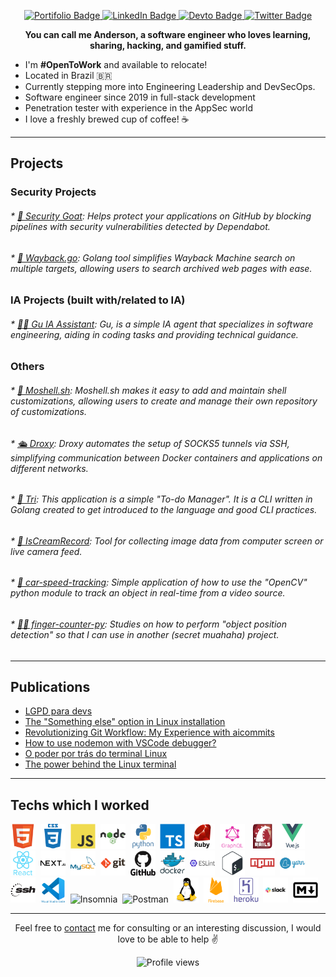 
<div id="badges" align="center">
  <p>
    <a title="Portifolio Badge" href="https://andersonbosa.vercel.app" target="_blank">
      <img src="https://img.shields.io/badge/Website-orange?&logoColor=white&fontColor=black&style=for-the-badge" alt="Portifolio Badge" />
    </a>
    <a title="LinkedIn Badge" href="https://www.linkedin.com/in/andersonbosa" target="_blank">
      <img src="https://img.shields.io/badge/LinkedIn-046292?style=for-the-badge&logoColor=white" alt="LinkedIn Badge" />
    </a>
    <a title="Dev.to Badge" href="https://dev.to/t4inha" target="_blank">
      <img src="https://img.shields.io/badge/Dev.to-black?style=for-the-badge&logoColor=white" alt="Devto Badge" />
    </a>
    <wbr>
    <a title="Twitter Badge" href="https://twitter.com/intent/follow?screen_name=t4inha" target="_blank">
      <img src="https://img.shields.io/badge/Twitter-209bec?style=for-the-badge&logoColor=white" alt="Twitter Badge" />
    </a>
    <!-- <a title="bounties4.com/@/andersonbosa" href="https://app.bounties4.com/@/andersonbosa" target="_blank">
      <img alt="bounties4.com/@/andersonbosa" src="https://img.shields.io/badge/Bounties4-purple?&logoColor=white&fontColor=black&style=for-the-badge" />
    </a> -->
  </p>
</div>

<p align="center">
  <strong>
    You can call me Anderson, a software engineer who loves learning, sharing, hacking, and gamified stuff.
  </strong>
</p>

- I'm **#OpenToWork** and available to relocate!
- Located in Brazil :brazil:
- Currently stepping more into Engineering Leadership and DevSecOps.
- Software engineer since 2019 in full-stack development
- Penetration tester with experience in the AppSec world
- I love a freshly brewed cup of coffee! :coffee:

---

## Projects 
<!-- ### Main projects -->

### Security Projects

###### * [🐐 Security Goat](https://github.com/andersonbosa/security-goat): Helps protect your applications on GitHub by blocking pipelines with security vulnerabilities detected by Dependabot.

###### * [🔎 Wayback.go](https://github.com/andersonbosa/wayback.go/tree/main): Golang tool simplifies Wayback Machine search on multiple targets, allowing users to search archived web pages with ease.

### IA Projects (built with/related to IA)

###### * [👷‍♀️ Gu IA Assistant](https://github.com/andersonbosa/guia-cli): Gu, is a simple IA agent that specializes in software engineering, aiding in coding tasks and providing technical guidance.

<!-- ### Web projects -->

<!-- ### CLI Projects -->

<!-- ### IoT Projects -->

### Others

###### * [🐚 Moshell.sh](https://github.com/andersonbosa/moshell.sh): Moshell.sh makes it easy to add and maintain shell customizations, allowing users to create and manage their own repository of customizations.

###### * [🛳️ Droxy](https://github.com/andersonbosa/droxy): Droxy automates the setup of SOCKS5 tunnels via SSH, simplifying communication between Docker containers and applications on different networks.

###### * [🌳 Tri](https://github.com/andersonbosa/tri): This application is a simple "To-do Manager". It is a CLI written in Golang created to get introduced to the language and good CLI practices.

###### * [🍨 IsCreamRecord](https://github.com/andersonbosa/IsCreamRecord.py): Tool for collecting image data from computer screen or live camera feed.

###### * [🚙 car-speed-tracking](https://github.com/andersonbosa/car-speed-tracking): Simple application of how to use the "OpenCV" python module to track an object in real-time from a video source.

###### * [🧑‍🎓 finger-counter-py](https://github.com/andersonbosa/finger-counter-py): Studies on how to perform "object position detection" so that I can use in another (secret muahaha) project.


---

## Publications

<!-- BLOG-POST-LIST:START -->
- [LGPD para devs](https://dev.to/t4inha/lgpd-para-devs-mk0)
- [The &quot;Something else&quot; option in Linux installation](https://dev.to/t4inha/the-something-else-option-in-linux-installation-1c54)
- [Revolutionizing Git Workflow: My Experience with aicommits](https://dev.to/t4inha/my-experience-with-aicommits-794)
- [How to use nodemon with VSCode debugger?](https://dev.to/t4inha/how-to-use-nodemon-with-vscode-debugger-2bpa)
- [O poder por trás do terminal Linux](https://dev.to/t4inha/o-poder-por-tras-do-terminal-linux-2m63)
- [The power behind the Linux terminal](https://dev.to/t4inha/the-power-behind-the-linux-terminal-189h)
<!-- BLOG-POST-LIST:END -->

</div>

---

## Techs which I worked

<p>
  <!-- Languages -->
  <img title="HTML5" alt="HTML" width="40" height="40" src="https://github.com/devicons/devicon/blob/master/icons/html5/html5-original.svg" />&nbsp;
  <img title="CSS3" alt="CSS" width="40" height="40" src="https://github.com/devicons/devicon/blob/master/icons/css3/css3-plain-wordmark.svg"  />&nbsp;
  <img title="JavaScript" alt="JavaScript" width="40" height="40" src="https://github.com/devicons/devicon/blob/master/icons/javascript/javascript-original.svg" />&nbsp;
  <img title="NodeJS" alt="NodeJS" width="40" height="40" src="https://github.com/devicons/devicon/blob/master/icons/nodejs/nodejs-original-wordmark.svg" />&nbsp;
  <img title="Python" alt="Python" width="40" height="40" src="https://github.com/devicons/devicon/blob/master/icons/python/python-original-wordmark.svg" />&nbsp;
  <img title="Typescript" alt="Typescript" width="40" height="40" src="https://github.com/devicons/devicon/blob/master/icons/typescript/typescript-original.svg" />&nbsp;
  <img title="Ruby" alt="Ruby" width="40" height="40" src="https://github.com/devicons/devicon/blob/master/icons/ruby/ruby-original-wordmark.svg" />&nbsp;
  <img title="GraphQL" alt="GraphQL" width="40" height="40" src="https://github.com/devicons/devicon/blob/master/icons/graphql/graphql-plain-wordmark.svg" />&nbsp;
  <!-- Frameworks -->
  <img title="Rails" alt="Rails" width="40" height="40" src="https://github.com/devicons/devicon/blob/master/icons/rails/rails-original-wordmark.svg" />&nbsp;
  <img title="VueJS" alt="VueJS" width="40" height="40" src="https://github.com/devicons/devicon/blob/master/icons/vuejs/vuejs-original-wordmark.svg" />&nbsp;
  <img title="React" alt="React" width="40" height="40" src="https://github.com/devicons/devicon/blob/master/icons/react/react-original-wordmark.svg" />&nbsp;
  <img title="NextJS" alt="NextJS" width="40" height="40" src="https://github.com/devicons/devicon/blob/master/icons/nextjs/nextjs-original-wordmark.svg" />&nbsp;
  <!-- Databases -->
  <img title="MySQL"  alt="MySQL" width="40" height="40" src="https://github.com/devicons/devicon/blob/master/icons/mysql/mysql-original-wordmark.svg" />&nbsp;
  <!-- Development Tools -->
  <img title="Git" alt="Git" width="40" height="40" src="https://github.com/devicons/devicon/blob/master/icons/git/git-original-wordmark.svg" />&nbsp;
  <img title="Github" alt="Github" width="40" height="40" src="https://github.com/devicons/devicon/blob/master/icons/github/github-original-wordmark.svg" />&nbsp;
  <img title="Docker" alt="Docker" width="40" height="40" src="https://github.com/devicons/devicon/blob/master/icons/docker/docker-original-wordmark.svg" />&nbsp;
  <img title="EslintJS" alt="EslintJS" width="40" height="40" src="https://github.com/devicons/devicon/blob/master/icons/eslint/eslint-original-wordmark.svg" />&nbsp;
  <img title="BASH" alt="BASH" width="40" height="40" src="https://github.com/devicons/devicon/blob/master/icons/bash/bash-original.svg" />&nbsp;
  <img title="NPM" alt="NPM" width="40" height="40" src="https://github.com/devicons/devicon/blob/master/icons/npm/npm-original-wordmark.svg" />&nbsp;
  <img title="YARN" alt="YARN" width="40" height="40" src="https://github.com/devicons/devicon/blob/master/icons/yarn/yarn-original-wordmark.svg" />&nbsp;
  <!-- Tools -->
  <img title="SSH" alt="SSH" width="40" height="40" src="https://github.com/devicons/devicon/blob/master/icons/ssh/ssh-original-wordmark.svg" />&nbsp;
  <img title="VSCode" alt="VSCode" width="40" height="40" src="https://github.com/devicons/devicon/blob/master/icons/vscode/vscode-original-wordmark.svg" />&nbsp;
  <img title="Insomnia"  alt="Insomnia" width="40" height="40" src="https://github.com/get-icon/geticon/blob/master/icons/insomnia.svg" />&nbsp;
  <img title="Postman"  alt="Postman" width="40" height="40" src="https://www.vectorlogo.zone/logos/getpostman/getpostman-icon.svg" />&nbsp;
  <!-- Any -->
  <img title="Linux" alt="Linux" width="40" height="40" src="https://github.com/devicons/devicon/blob/master/icons/linux/linux-original.svg" />&nbsp;
  <img title="Firebase" alt="Firebase" width="40" height="40" src="https://github.com/devicons/devicon/blob/master/icons/firebase/firebase-plain-wordmark.svg" />&nbsp;
  <img title="Heroku" alt="Heroku" width="40" height="40" src="https://github.com/devicons/devicon/blob/master/icons/heroku/heroku-original-wordmark.svg" />&nbsp;
  <img title="Slack" alt="Slack" width="40" height="40" src="https://github.com/devicons/devicon/blob/master/icons/slack/slack-original-wordmark.svg" />&nbsp;
  <img title="Markdown" alt="Markdown" width="40" height="40" src="https://github.com/devicons/devicon/blob/master/icons/markdown/markdown-original.svg" />&nbsp;
</p>

<!--
---
### Cool statistics

<a href="https://leetcode.com/andersonbosa" target="_blank" > <img width="340" alt="Leet code stats" title="Leet code stats" src="https://leetcard.jacoblin.cool/andersonbosa?theme=dark&font=Noto%20Sans%20Telugu&ext=heatmap" /> </a>
<img src="github-metrics.svg" /> 
<img src="https://github-readme-streak-stats.herokuapp.com/?user=andersonbosa&theme=dracula" title="Github streaks" />
<img src="https://github-readme-stats.vercel.app/api/top-langs/?username=andersonbosa&layout=compact&theme=dracula" alt="Top Anderson languages" />
-->

---

<section align="center">
  <p>
    Feel free to <a href="#badges">contact</a> me for consulting or an interesting discussion,
    I would love to be able to help ✌️
  </p>
  
  <p>
    <!-- Check this: https://github.com/antonkomarev/github-profile-views-counter -->
    <img src="https://komarev.com/ghpvc/?username=andersonbosa&color=grey&label=Visitors" alt="Profile views">
  </p>
</section>


<!-- links -->
[linkedin]: https://linkedin.com/in/andersonbosa
